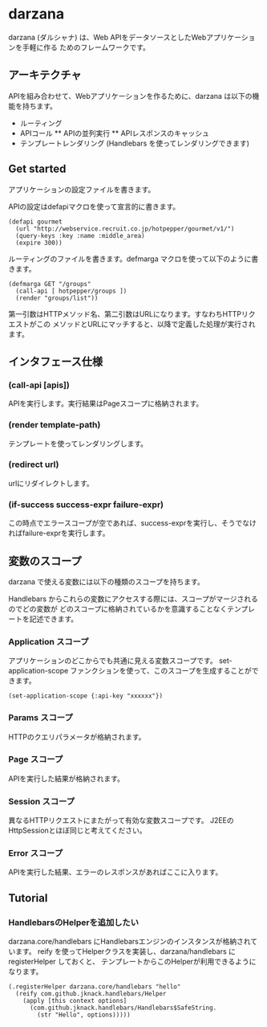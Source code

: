 # darzana

darzana (ダルシャナ) は、Web APIをデータソースとしたWebアプリケーションを手軽に作る
ためのフレームワークです。

## アーキテクチャ

APIを組み合わせて、Webアプリケーションを作るために、darzana は以下の機能を持ちます。

* ルーティング
* APIコール
** APIの並列実行
** APIレスポンスのキャッシュ
* テンプレートレンダリング (Handlebars を使ってレンダリングできます)

## Get started

アプリケーションの設定ファイルを書きます。

APIの設定はdefapiマクロを使って宣言的に書きます。

    (defapi gourmet
      (url "http://webservice.recruit.co.jp/hotpepper/gourmet/v1/")
      (query-keys :key :name :middle_area)
      (expire 300))

ルーティングのファイルを書きます。defmarga マクロを使って以下のように書きます。

    (defmarga GET "/groups" 
      (call-api [ hotpepper/groups ])
      (render "groups/list"))

第一引数はHTTPメソッド名、第二引数はURLになります。すなわちHTTPリクエストがこの
メソッドとURLにマッチすると、以降で定義した処理が実行されます。

## インタフェース仕様

### (call-api [apis])

APIを実行します。実行結果はPageスコープに格納されます。

### (render template-path)

テンプレートを使ってレンダリングします。

### (redirect url)

urlにリダイレクトします。

### (if-success success-expr failure-expr)

この時点でエラースコープが空であれば、success-exprを実行し、そうでなければfailure-exprを実行します。

## 変数のスコープ

darzana で使える変数には以下の種類のスコープを持ちます。

Handlebars からこれらの変数にアクセスする際には、スコープがマージされるのでどの変数が
どのスコープに格納されているかを意識することなくテンプレートを記述できます。

### Application スコープ

アプリケーションのどこからでも共通に見える変数スコープです。
set-application-scope ファンクションを使って、このスコープを生成することができます。

    (set-application-scope {:api-key "xxxxxx"})

### Params スコープ

HTTPのクエリパラメータが格納されます。

### Page スコープ

APIを実行した結果が格納されます。

### Session スコープ

異なるHTTPリクエストにまたがって有効な変数スコープです。
J2EEのHttpSessionとほぼ同じと考えてください。

### Error スコープ

APIを実行した結果、エラーのレスポンスがあればここに入ります。

## Tutorial

### HandlebarsのHelperを追加したい

darzana.core/handlebars にHandlebarsエンジンのインスタンスが格納されています。
reify を使ってHelperクラスを実装し、darzana/handlebars に registerHelper しておくと、
テンプレートからこのHelperが利用できるようになります。

    (.registerHelper darzana.core/handlebars "hello"
      (reify com.github.jknack.handlebars/Helper
        (apply [this context options]
          (com.github.jknack.handlebars/Handlebars$SafeString.
            (str "Hello", options)))))



